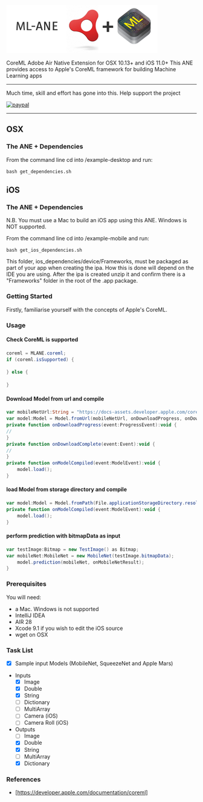 ![Adobe AIR + CoreML](mlane.png)

CoreML Adobe Air Native Extension for OSX 10.13+ and iOS 11.0+
This ANE provides access to Apple's CoreML framework for building Machine Learning apps

-------------

Much time, skill and effort has gone into this. Help support the project

[![paypal](https://www.paypalobjects.com/en_US/i/btn/btn_donateCC_LG.gif)](https://www.paypal.com/cgi-bin/webscr?cmd=_s-xclick&hosted_button_id=5UR2T52J633RC)

-------------

## OSX

### The ANE + Dependencies

From the command line cd into /example-desktop and run:

````shell
bash get_dependencies.sh
`````

## iOS

### The ANE + Dependencies

N.B. You must use a Mac to build an iOS app using this ANE. Windows is NOT supported.

From the command line cd into /example-mobile and run:

````shell
bash get_ios_dependencies.sh
`````

This folder, ios_dependencies/device/Frameworks, must be packaged as part of your app when creating the ipa. How this is done will depend on the IDE you are using.
After the ipa is created unzip it and confirm there is a "Frameworks" folder in the root of the .app package.

### Getting Started

Firstly, familiarise yourself with the concepts of Apple's CoreML.

### Usage
#### Check CoreML is supported
````actionscript
coreml = MLANE.coreml;
if (coreml.isSupported) {

} else {

}
`````

#### Download Model from url and compile
````actionscript
var mobileNetUrl:String = "https://docs-assets.developer.apple.com/coreml/models/MobileNet.mlmodel"
var model:Model = Model.fromUrl(mobileNetUrl, onDownloadProgress, onDownloadComplete, onModelCompiled);
private function onDownloadProgress(event:ProgressEvent):void {
//
}
private function onDownloadComplete(event:Event):void {
//
}
private function onModelCompiled(event:ModelEvent):void {
    model.load();
}
````

#### load Model from storage directory and compile
````actionscript
var model:Model = Model.fromPath(File.applicationStorageDirectory.resolvePath("MobileNet.mlmodel").nativePath, onCompiled);
private function onModelCompiled(event:ModelEvent):void {
    model.load();
}
``````

#### perform prediction with bitmapData as input
````actionscript
var testImage:Bitmap = new TestImage() as Bitmap;
var mobileNet:MobileNet = new MobileNet(testImage.bitmapData);
    model.prediction(mobileNet, onMobileNetResult);
}
``````

### Prerequisites

You will need:
- a Mac. Windows is not supported
- IntelliJ IDEA
- AIR 28
- Xcode 9.1 if you wish to edit the iOS source
- wget on OSX

### Task List
- [x] Sample input Models (MobileNet, SqueezeNet and Apple Mars)
* Inputs
    - [x] Image
    - [x] Double
    - [x] String
    - [ ] Dictionary
    - [ ] MultiArray
    - [ ] Camera (iOS)
    - [ ] Camera Roll (iOS)
* Outputs
    - [ ] Image
    - [x] Double
    - [x] String
    - [ ] MultiArray
    - [x] Dictionary

### References
* [https://developer.apple.com/documentation/coreml]
